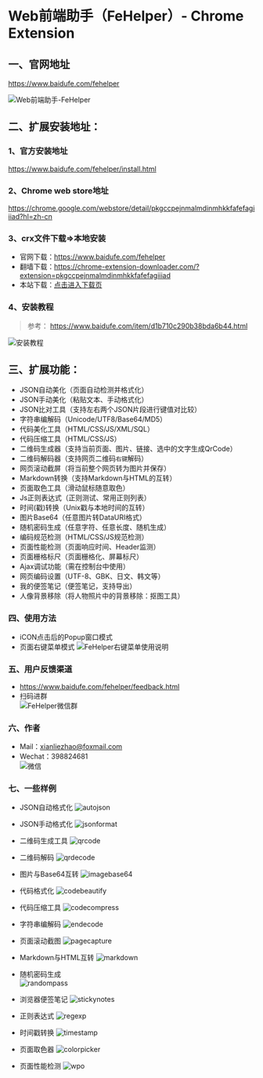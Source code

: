 Web前端助手（FeHelper）- Chrome Extension
=============================

## 一、官网地址
https://www.baidufe.com/fehelper

![Web前端助手-FeHelper](/apps/static/screenshot/menu.png)

## 二、扩展安装地址：

### 1、官方安装地址
https://www.baidufe.com/fehelper/install.html

### 2、Chrome web store地址
https://chrome.google.com/webstore/detail/pkgccpejnmalmdinmhkkfafefagiiiad?hl=zh-cn

### 3、crx文件下载=>本地安装
- 官网下载：https://www.baidufe.com/fehelper
- 翻墙下载：https://chrome-extension-downloader.com/?extension=pkgccpejnmalmdinmhkkfafefagiiiad
- 本站下载：[点击进入下载页](/apps/static/screenshot/crx)

### 4、安装教程
> 参考： https://www.baidufe.com/item/d1b710c290b38bda6b44.html

![安装教程](/apps/static/screenshot/how-to-install.gif)

## 三、扩展功能：
- JSON自动美化（页面自动检测并格式化）
- JSON手动美化（粘贴文本、手动格式化）
- JSON比对工具（支持左右两个JSON片段进行键值对比较）
- 字符串编解码（Unicode/UTF8/Base64/MD5）
- 代码美化工具（HTML/CSS/JS/XML/SQL）
- 代码压缩工具（HTML/CSS/JS）
- 二维码生成器（支持当前页面、图片、链接、选中的文字生成QrCode）
- 二维码解码器（支持网页二维码`右键`解码）
- 网页滚动截屏（将当前整个网页转为图片并保存）
- Markdown转换（支持Markdown与HTML的互转）
- 页面取色工具（滑动鼠标随意取色）
- Js正则表达式（正则测试、常用正则列表）
- 时间(戳)转换（Unix戳与本地时间的互转）
- 图片Base64（任意图片转DataURI格式）
- 随机密码生成（任意字符、任意长度、随机生成）
- 编码规范检测（HTML/CSS/JS规范检测）
- 页面性能检测（页面响应时间、Header监测）
- 页面栅格标尺（页面栅格化、屏幕标尺）
- Ajax调试功能（需在控制台中使用）
- 网页编码设置（UTF-8、GBK、日文、韩文等）
- 我的便签笔记（便签笔记，支持导出）
- 人像背景移除（将人物照片中的背景移除：抠图工具）

### 四、使用方法
- iCON点击后的Popup窗口模式
- 页面右键菜单模式
![FeHelper右键菜单使用说明](/apps/static/screenshot/fehelper-context-menu.gif)

### 五、用户反馈渠道
- https://www.baidufe.com/fehelper/feedback.html
- 扫码进群 <br>
![FeHelper微信群](/apps/static/screenshot/wx-qrcode-fehelper-group.png)

### 六、作者
- Mail：xianliezhao@foxmail.com
- Wechat：398824681 <br>
![微信](/apps/static/screenshot/wx-private-qrcode.png)

### 七、一些样例
- JSON自动格式化 
![autojson](/apps/static/screenshot/demo/autojson.png)

- JSON手动格式化
![jsonformat](/apps/static/screenshot/demo/jsonformat.png)

- 二维码生成工具 
![qrcode](/apps/static/screenshot/demo/qrcode.png)

- 二维码解码
![qrdecode](/apps/static/screenshot/demo/qrdecode.png)

- 图片与Base64互转
![imagebase64](/apps/static/screenshot/demo/imagebase64.png)

- 代码格式化
![codebeautify](/apps/static/screenshot/demo/codebeautify.png)

- 代码压缩工具
![codecompress](/apps/static/screenshot/demo/codecompress.png)

- 字符串编解码
![endecode](/apps/static/screenshot/demo/endecode.png)

- 页面滚动截图
![pagecapture](/apps/static/screenshot/demo/pagecapture.png)

- Markdown与HTML互转
![markdown](/apps/static/screenshot/demo/markdown.png)

- 随机密码生成 <br>
![randompass](/apps/static/screenshot/demo/randompass.png)

- 浏览器便签笔记
![stickynotes](/apps/static/screenshot/demo/stickynotes.png)

- 正则表达式
![regexp](/apps/static/screenshot/demo/regexp.png)

- 时间戳转换
![timestamp](/apps/static/screenshot/demo/timestamp.png)

- 页面取色器
![colorpicker](/apps/static/screenshot/demo/colorpicker.png)

- 页面性能检测
![wpo](/apps/static/screenshot/demo/wpo.png)